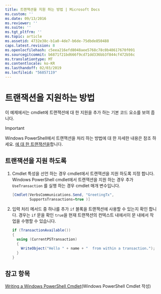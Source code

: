 ```yaml
---
title: 트랜잭션을 지원 하는 방법 | Microsoft Docs
ms.custom: ''
ms.date: 09/13/2016
ms.reviewer: ''
ms.suite: ''
ms.tgt_pltfrm: ''
ms.topic: article
ms.assetid: 4732e38c-b1a0-4de7-b6de-75dbde850488
caps.latest.revision: 8
ms.openlocfilehash: c5eea216efd8048aee5768c78c0b48617670f091
ms.sourcegitcommit: b6871f21bd666f9cd71dd336bb3f844cf472b56c
ms.translationtype: MT
ms.contentlocale: ko-KR
ms.lasthandoff: 02/03/2019
ms.locfileid: "56857119"
---
```

# <a name="how-to-support-transactions"></a>트랜잭션을 지원하는 방법

이 예제에서는 cmdlet에 트랜잭션에 대 한 지원을 추가 하는 기본 코드 요소를 보여 줍니다.

> [!IMPORTANT]
> Windows PowerShell에서 트랜잭션을 처리 하는 방법에 대 한 자세한 내용은 참조 하세요. [에 대 한 트랜잭션을][about_Transactions]합니다.

## <a name="to-support-transactions"></a>트랜잭션을 지원 하도록

1. Cmdlet 특성을 선언 하는 경우 cmdlet에서 트랜잭션을 지원 하도록 지정 합니다.
   Windows PowerShell cmdlet에서 트랜잭션을 지원 하는 경우 추가 `UseTransaction` 를 실행 하는 경우 cmdlet 매개 변수입니다.

    ```csharp
    [Cmdlet(VerbsCommunications.Send, "GreetingTx",
            SupportsTransactions=true )]
    ```

2. 입력 처리 메서드 중 하나를 추가 `if` 블록을 트랜잭션에 사용할 수 있는지 확인 합니다.
   경우는 `if` 문을 확인 `true`을 현재 트랜잭션의 컨텍스트 내에서이 문 내에서 작업을 수행할 수 있습니다.

    ```csharp
    if (TransactionAvailable())
    {
      using (CurrentPSTransaction)
      {
        WriteObject("Hello " + name + "  from within a transaction.");
      }
    }
    ```

## <a name="see-also"></a>참고 항목

[Writing a Windows PowerShell Cmdlet](./writing-a-windows-powershell-cmdlet.md)(Windows PowerShell Cmdlet 작성)

<!-- External URLs -->

[about_Transactions]: /powershell/module/Microsoft.PowerShell.Core/About/about_Transactions
